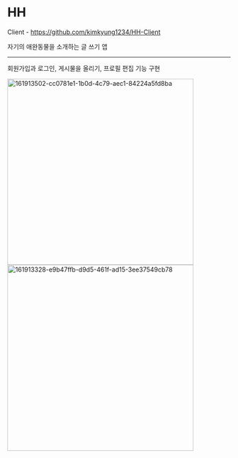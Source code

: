 # HH

Client - https://github.com/kimkyung1234/HH-Client

자기의 애완동물을 소개하는 글 쓰기 앱

***
회원가입과 로그인, 게시물을 올리기, 프로필 편집 기능 구현


<img width="420" alt="161913502-cc0781e1-1b0d-4c79-aec1-84224a5fd8ba" src="https://user-images.githubusercontent.com/66901223/166179575-85a7b3c7-7796-4ad3-b966-cce4389c483d.png">

<img width="420" alt="161913328-e9b47ffb-d9d5-461f-ad15-3ee37549cb78" src="https://user-images.githubusercontent.com/66901223/166179607-66ecf770-ae25-4c67-9511-0a8016a2aedf.png">
